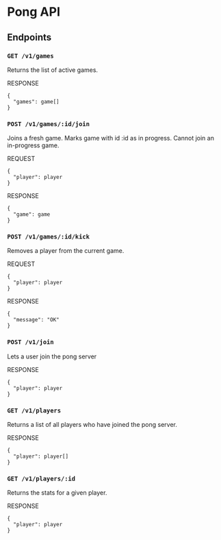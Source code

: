 # Pong API


## Endpoints

### `GET /v1/games`

Returns the list of active games.

RESPONSE
```
{
  "games": game[]
}
```

### `POST /v1/games/:id/join`

Joins a fresh game. Marks game with id :id as in progress. Cannot join an in-progress game.

REQUEST
```
{
  "player": player
}
```

RESPONSE
```
{
  "game": game
}
```

### `POST /v1/games/:id/kick`

Removes a player from the current game.

REQUEST
```
{
  "player": player
}
```

RESPONSE
```
{
  "message": "OK"
}
```

### `POST /v1/join`

Lets a user join the pong server

RESPONSE
```
{
  "player": player
}
```

### `GET /v1/players`

Returns a list of all players who have joined the pong server. 

RESPONSE
```
{
  "player": player[]
}
```


### `GET /v1/players/:id`

Returns the stats for a given player.

RESPONSE
```
{
  "player": player
}
```
